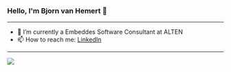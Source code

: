 ### Hello, I'm Bjorn van Hemert 👋

---

- 🔭 I’m currently a Embeddes Software Consultant at ALTEN
- 📫 How to reach me: [LinkedIn](https://www.linkedin.com/in/bjorn-van-hemert-160715198/)

---
<img src="https://github-readme-stats.vercel.app/api?username=BHemert&&show_icons=true&theme=tokyonight">
